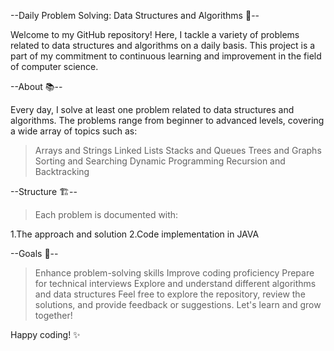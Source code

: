 --Daily Problem Solving: Data Structures and Algorithms 🚀--






Welcome to my GitHub repository! Here, I tackle a variety of problems related to data structures and algorithms on a daily basis. This project is a part of my commitment to continuous learning and improvement in the field of computer science.

--About 📚--






Every day, I solve at least one problem related to data structures and algorithms. The problems range from beginner to advanced levels, covering a wide array of topics such as:

> Arrays and Strings
> Linked Lists
> Stacks and Queues
> Trees and Graphs
> Sorting and Searching
> Dynamic Programming
> Recursion and Backtracking

--Structure 🏗️--




> Each problem is documented with:

1.The approach and solution
2.Code implementation in JAVA


--Goals 🎯--




> Enhance problem-solving skills
> Improve coding proficiency
> Prepare for technical interviews
> Explore and understand different algorithms and data structures
> Feel free to explore the repository, review the solutions, and provide feedback or suggestions. Let's learn and grow together!

Happy coding! ✨
